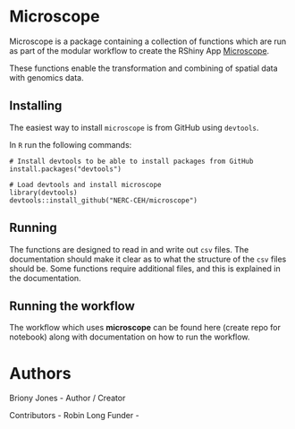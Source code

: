 # Microscope

Microscope is a package containing a collection of functions which are run as part of the modular workflow to create the RShiny App [Microscope](https://cehrse-boost.datalabs.ceh.ac.uk/).

These functions enable the transformation and combining of spatial data with genomics data.

## Installing

The easiest way to install `microscope` is from GitHub using `devtools`.

In `R` run the following commands:

```
# Install devtools to be able to install packages from GitHub
install.packages("devtools")

# Load devtools and install microscope
library(devtools)
devtools::install_github("NERC-CEH/microscope")
```

## Running

The functions are designed to read in and write out `csv` files.  The documentation should make it clear as to what the structure of the `csv` files should be.  Some functions require additional files, and this is explained in the documentation.

## Running the workflow

The workflow which uses **microscope** can be found here (create repo for notebook) along with documentation on how to run the workflow.

# Authors

Briony Jones - Author / Creator

Contributors - Robin Long
Funder - 


